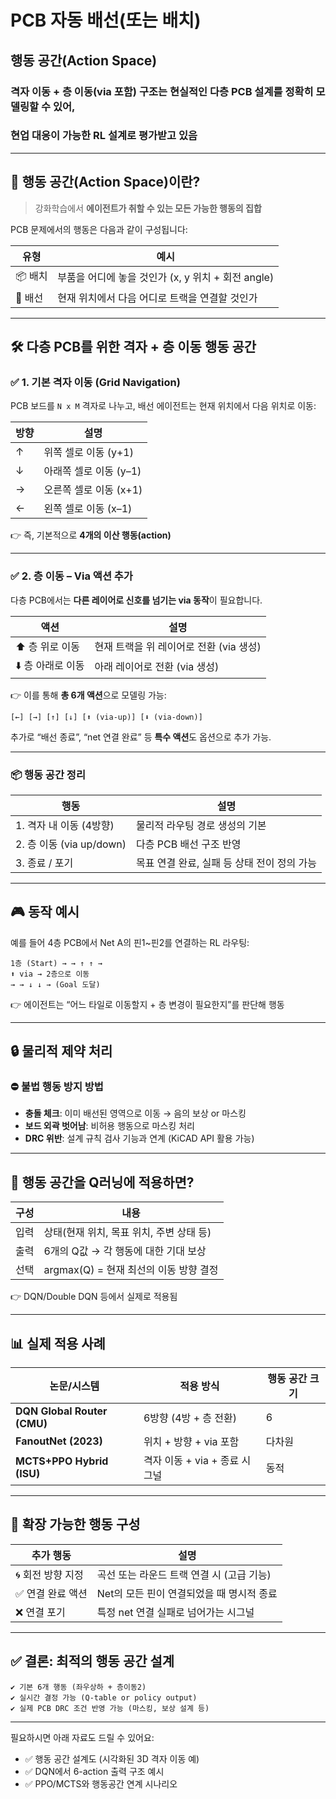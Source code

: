 # **PCB 자동 배선(또는 배치)** 
## **행동 공간(Action Space)**
### **격자 이동 + 층 이동(via 포함)** 구조는 현실적인 다층 PCB 설계를 정확히 모델링할 수 있어, 
### **현업 대응이 가능한 RL 설계**로 평가받고 있음

---

## 🎯 행동 공간(Action Space)이란?

> 강화학습에서 **에이전트가 취할 수 있는 모든 가능한 행동의 집합**

PCB 문제에서의 행동은 다음과 같이 구성됩니다:

| 유형 | 예시 |
|------|------|
| 📦 배치 | 부품을 어디에 놓을 것인가 (x, y 위치 + 회전 angle) |
| 🔌 배선 | 현재 위치에서 다음 어디로 트랙을 연결할 것인가 |

---

## 🛠 다층 PCB를 위한 **격자 + 층 이동 행동 공간**

### ✅ 1. 기본 격자 이동 (Grid Navigation)

PCB 보드를 `N x M` 격자로 나누고, 배선 에이전트는 현재 위치에서 다음 위치로 이동:

| 방향 | 설명 |
|------|------|
| ↑ | 위쪽 셀로 이동 (y+1) |
| ↓ | 아래쪽 셀로 이동 (y–1) |
| → | 오른쪽 셀로 이동 (x+1) |
| ← | 왼쪽 셀로 이동 (x–1) |

👉 즉, 기본적으로 **4개의 이산 행동(action)**

---

### ✅ 2. 층 이동 – Via 액션 추가

다층 PCB에서는 **다른 레이어로 신호를 넘기는 via 동작**이 필요합니다.

| 액션 | 설명 |
|------|------|
| ⬆️ 층 위로 이동 | 현재 트랙을 위 레이어로 전환 (via 생성) |
| ⬇️ 층 아래로 이동 | 아래 레이어로 전환 (via 생성) |

👉 이를 통해 **총 6개 액션**으로 모델링 가능:

```plaintext
[←] [→] [↑] [↓] [⬆ (via-up)] [⬇ (via-down)]
```

추가로 “배선 종료”, “net 연결 완료” 등 **특수 액션**도 옵션으로 추가 가능.

---

### 📦 행동 공간 정리

| 행동 | 설명 |
|------|------|
| 1. 격자 내 이동 (4방향) | 물리적 라우팅 경로 생성의 기본 |
| 2. 층 이동 (via up/down) | 다층 PCB 배선 구조 반영 |
| 3. 종료 / 포기 | 목표 연결 완료, 실패 등 상태 전이 정의 가능 |

---

## 🎮 동작 예시

예를 들어 4층 PCB에서 Net A의 핀1~핀2를 연결하는 RL 라우팅:

```
1층 (Start) → → ↑ ↑ → 
⬆ via → 2층으로 이동
→ → ↓ ↓ → (Goal 도달)
```

👉 에이전트는 “어느 타일로 이동할지 + 층 변경이 필요한지”를 판단해 행동

---

## 🔒 물리적 제약 처리

### ⛔ 불법 행동 방지 방법

- **충돌 체크**: 이미 배선된 영역으로 이동 → 음의 보상 or 마스킹
- **보드 외곽 벗어남**: 비허용 행동으로 마스킹 처리
- **DRC 위반**: 설계 규칙 검사 기능과 연계 (KiCAD API 활용 가능)

---

## 🤖 행동 공간을 Q러닝에 적용하면?

| 구성 | 내용 |
|------|------|
| 입력 | 상태(현재 위치, 목표 위치, 주변 상태 등) |
| 출력 | 6개의 Q값 → 각 행동에 대한 기대 보상 |
| 선택 | argmax(Q) = 현재 최선의 이동 방향 결정

👉 DQN/Double DQN 등에서 실제로 적용됨

---

## 📊 실제 적용 사례

| 논문/시스템 | 적용 방식 | 행동 공간 크기 |
|-------------|------------|----------------|
| **DQN Global Router (CMU)** | 6방향 (4방 + 층 전환) | 6 |
| **FanoutNet (2023)** | 위치 + 방향 + via 포함 | 다차원 |
| **MCTS+PPO Hybrid (ISU)** | 격자 이동 + via + 종료 시그널 | 동적 |

---

## 🎁 확장 가능한 행동 구성

| 추가 행동 | 설명 |
|-----------|------|
| 🌀 회전 방향 지정 | 곡선 또는 라운드 트랙 연결 시 (고급 기능) |
| ✅ 연결 완료 액션 | Net의 모든 핀이 연결되었을 때 명시적 종료 |
| ❌ 연결 포기 | 특정 net 연결 실패로 넘어가는 시그널 |

---

## ✅ 결론: 최적의 행동 공간 설계

```plaintext
✔️ 기본 6개 행동 (좌우상하 + 층이동2)  
✔️ 실시간 결정 가능 (Q-table or policy output)  
✔️ 실제 PCB DRC 조건 반영 가능 (마스킹, 보상 설계 등)
```

---

필요하시면 아래 자료도 드릴 수 있어요:

- ✅ 행동 공간 설계도 (시각화된 3D 격자 이동 예)
- ✅ DQN에서 6-action 출력 구조 예시
- ✅ PPO/MCTS와 행동공간 연계 시나리오
